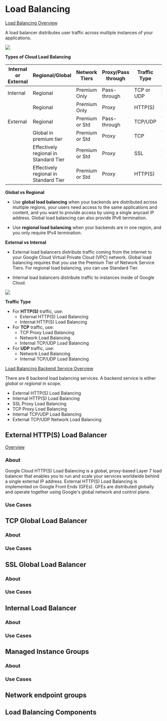 # Load Balancing

[Load Balancing Overview](https://cloud.google.com/load-balancing/docs/load-balancing-overview)

A load balancer distributes user traffic across multiple instances of your applications.

![](https://cloud.google.com/load-balancing/images/lb-simple-overview.svg)

<b>Types of Cloud Load Balancing</b>

| Internal or External | Regional/Global                       | Network Tiers  | Proxy/Pass through | Traffic Type | LB Type          |
|----------------------|---------------------------------------|----------------|--------------------|--------------|------------------|
| Internal             | Regional                              | Premium Only   | Pass-through       | TCP or UDP   | Internal TCP/UDP |
|                      | Regional                              | Premium Only   | Proxy              | HTTP(S)      | Internal HTTP(S) |
| External             | Regional                              | Premium or Std | Pass-through       | TCP/UDP      | TCP/UDP Network  |
|                      | Global in premium tier                | Premium or Std | Proxy              | TCP          | TCP Proxy        |
|                      | Effectively regional in Standard Tier | Premium or Std | Proxy              | SSL          | SSL Proxy        |
|                      | Effectively regional in Standard Tier | Premium or Std | Proxy              | HTTP(S)      | External HTTP(S) |

<b>Global vs Regional</b>

* Use <b>global load balancing</b> when your backends are distributed across multiple regions, your users need access to the same applications and content, and you want to provide access by using a single anycast IP address. Global load balancing can also provide IPv6 termination.

* Use <b>regional load balancing</b> when your backends are in one region, and you only require IPv4 termination.

<b>External vs Internal</b>

* External load balancers distribute traffic coming from the internet to your Google Cloud Virtual Private Cloud (VPC) network. Global load balancing requires that you use the Premium Tier of Network Service Tiers. For regional load balancing, you can use Standard Tier.

* Internal load balancers distribute traffic to instances inside of Google Cloud.

![](https://cloud.google.com/load-balancing/images/choose-lb-4.svg)

<b>Traffic Type</b>

* For <b>HTTP(S)</b> traffic, use:
    * External HTTP(S) Load Balancing
    * Internal HTTP(S) Load Balancing
* For <b>TCP</b> traffic, use:
    * TCP Proxy Load Balancing
    * Network Load Balancing
    * Internal TCP/UDP Load Balancing
* For <b>UDP</b> traffic, use:
    * Network Load Balancing
    * Internal TCP/UDP Load Balancing

[Load Balancing Backend Service Overview](https://cloud.google.com/load-balancing/docs/backend-service)

There are 6 backend load balancing services. A backend service is either <i>global</i> or <i>regional</i> in scope.
* External HTTP(S) Load Balancing
* Internal HTTP(S) Load Balancing
* SSL Proxy Load Balancing
* TCP Proxy Load Balancing
* Internal TCP/UDP Load Balancing
* External TCP/UDP Network Load Balancing

## External HTTP(S) Load Balancer

[Overview](https://cloud.google.com/load-balancing/docs/https)

### About

Google Cloud HTTP(S) Load Balancing is a global, proxy-based Layer 7 load balancer that enables you to run and scale your services worldwide behind a single external IP address. External HTTP(S) Load Balancing is implemented on Google Front Ends (GFEs). GFEs are distributed globally and operate together using Google's global network and control plane.

### Use Cases

## TCP Global Load Balancer

### About

### Use Cases

## SSL Global Load Balancer
### About

### Use Cases

## Internal Load Balancer

### About

### Use Cases

## Managed Instance Groups

### About

### Use Cases

## Network endpoint groups

## Load Balancing Components